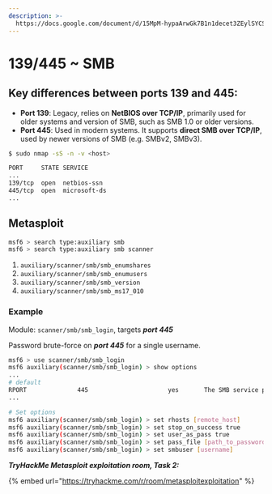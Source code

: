 ```yaml
---
description: >-
  https://docs.google.com/document/d/15MpM-hypaArwGk7B1n1decet3ZEylSYCSzIkDd_b1PQ/edit?tab=t.0
---
```


# 139/445 \~ SMB

## Key differences between ports 139 and 445:

* **Port 139**: Legacy, relies on **NetBIOS over TCP/IP**, primarily used for older systems and version of SMB, such as SMB 1.0 or older versions.
* **Port 445**: Used in modern systems. It supports **direct SMB over TCP/IP**, used by newer versions of SMB (e.g. SMBv2, SMBv3).

```bash
$ sudo nmap -sS -n -v <host>

PORT     STATE SERVICE
...
139/tcp  open  netbios-ssn
445/tcp  open  microsoft-ds
...
```

## Metasploit

```bash
msf6 > search type:auxiliary smb 
msf6 > search type:auxiliary smb scanner
```

1. `auxiliary/scanner/smb/smb_enumshares`
2. `auxiliary/scanner/smb/smb_enumusers`
3. `auxiliary/scanner/smb/smb_version`
4. `auxiliary/scanner/smb/smb_ms17_010`

### Example

Module: `scanner/smb/smb_login`, targets _**port 445**_

Password brute-force on _**port 445**_ for a single username.

```bash
msf6 > use scanner/smb/smb_login
msf6 auxiliary(scanner/smb/smb_login) > show options
...
# default
RPORT              445                      yes       The SMB service port (TCP)
...

# Set options
msf6 auxiliary(scanner/smb/smb_login) > set rhosts [remote_host]
msf6 auxiliary(scanner/smb/smb_login) > set stop_on_success true
msf6 auxiliary(scanner/smb/smb_login) > set user_as_pass true
msf6 auxiliary(scanner/smb/smb_login) > set pass_file [path_to_password_wordlist]
msf6 auxiliary(scanner/smb/smb_login) > set smbuser [username]
```



_**TryHackMe Metasploit exploitation room, Task 2:**_

{% embed url="https://tryhackme.com/r/room/metasploitexploitation" %}
